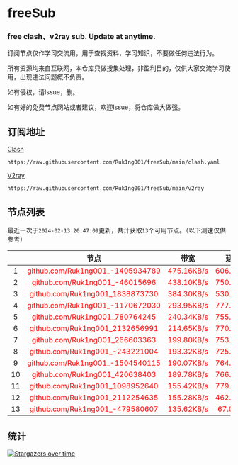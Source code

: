 # freeSub
### free clash、v2ray sub. Update at anytime.

订阅节点仅作学习交流用，用于查找资料，学习知识，不要做任何违法行为。

所有资源均来自互联网，本仓库只做搜集处理，非盈利目的，仅供大家交流学习使用，出现违法问题概不负责。

如有侵权，请Issue，删。

如有好的免费节点网站或者建议，欢迎Issue，将仓库做大做强。

## 订阅地址
[Clash](https://raw.githubusercontent.com/Ruk1ng001/freeSub/main/clash.yaml)
```
https://raw.githubusercontent.com/Ruk1ng001/freeSub/main/clash.yaml
```
[V2ray](https://raw.githubusercontent.com/Ruk1ng001/freeSub/main/v2ray)
```
https://raw.githubusercontent.com/Ruk1ng001/freeSub/main/v2ray
```

## 节点列表

最近一次于`2024-02-13 20:47:09`更新，共计获取`13`个可用节点。（以下测速仅供参考）

|  | 节点 | 带宽 | 延迟 |
|:-:|:--:|:--:|:--:|
 | 1 | <font color=red>github.com/Ruk1ng001_-1405934789</font> | <font color=red>475.16KB/s</font> | <font color=red>606.00ms</font> |
 | 2 | <font color=red>github.com/Ruk1ng001_-46015696</font> | <font color=red>438.10KB/s</font> | <font color=red>750.00ms</font> |
 | 3 | <font color=red>github.com/Ruk1ng001_1838873730</font> | <font color=red>384.30KB/s</font> | <font color=red>530.00ms</font> |
 | 4 | <font color=red>github.com/Ruk1ng001_-1170672030</font> | <font color=red>293.95KB/s</font> | <font color=red>777.00ms</font> |
 | 5 | <font color=red>github.com/Ruk1ng001_780764245</font> | <font color=red>240.34KB/s</font> | <font color=red>755.00ms</font> |
 | 6 | <font color=red>github.com/Ruk1ng001_2132656991</font> | <font color=red>214.65KB/s</font> | <font color=red>770.00ms</font> |
 | 7 | <font color=red>github.com/Ruk1ng001_266603363</font> | <font color=red>199.80KB/s</font> | <font color=red>753.00ms</font> |
 | 8 | <font color=red>github.com/Ruk1ng001_-243221004</font> | <font color=red>193.32KB/s</font> | <font color=red>725.00ms</font> |
 | 9 | <font color=red>github.com/Ruk1ng001_-1504540115</font> | <font color=red>190.07KB/s</font> | <font color=red>764.00ms</font> |
 | 10 | <font color=red>github.com/Ruk1ng001_420638403</font> | <font color=red>189.78KB/s</font> | <font color=red>766.00ms</font> |
 | 11 | <font color=red>github.com/Ruk1ng001_1098952640</font> | <font color=red>155.42KB/s</font> | <font color=red>779.00ms</font> |
 | 12 | <font color=red>github.com/Ruk1ng001_2112254635</font> | <font color=red>155.28KB/s</font> | <font color=red>462.00ms</font> |
 | 13 | <font color=red>github.com/Ruk1ng001_-479580607</font> | <font color=red>135.62KB/s</font> | <font color=red>67.00ms</font> |


## 统计

[![Stargazers over time](https://starchart.cc/Ruk1ng001/freeSub.svg)](https://starchart.cc/Ruk1ng001/freeSub)
